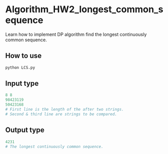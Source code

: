 # Algorithm_HW2_longest_common_sequence
Learn how to implement DP algorithm find the longest  continuously common sequence.

## How to use
```py
python LCS.py
```
## Input type
```py
8 8
98423119
50423168
# First line is the length of the after two strings.
# Second & third line are strings to be compared.
```
## Output type
```py
4231
# The longest continuously common sequence.
```
